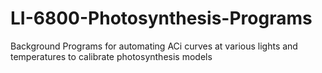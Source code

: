 # LI-6800-Photosynthesis-Programs
Background Programs for automating ACi curves at various lights and temperatures to calibrate photosynthesis models
